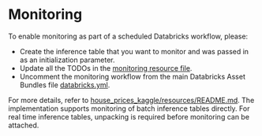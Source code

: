 # Monitoring

To enable monitoring as part of a scheduled Databricks workflow, please:
- Create the inference table that you want to monitor and was passed in as an initialization parameter.
- Update all the TODOs in the [monitoring resource file](../resources/monitoring-resource.yml).
- Uncomment the monitoring workflow from the main Databricks Asset Bundles file [databricks.yml](../databricks.yml).

For more details, refer to [house_prices_kaggle/resources/README.md](../resources/README.md). 
The implementation supports monitoring of batch inference tables directly.
For real time inference tables, unpacking is required before monitoring can be attached.
